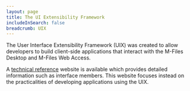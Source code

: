 ```yaml
---
layout: page
title: The UI Extensibility Framework
includeInSearch: false
breadcrumb: UIX
---
```


The User Interface Extensibility Framework (UIX) was created to allow developers to build client-side applications that interact with the M-Files Desktop and M-Files Web Access.  

<p class="note">A <a href="https://www.m-files.com/UI_Extensibility_Framework/">technical reference</a> website is available which provides detailed information such as interface members.  This website focuses instead on the practicalities of developing applications using the UIX.</p>

